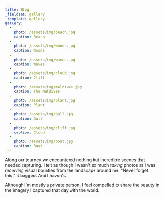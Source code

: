 ```yaml
---
title: Blog
_fieldset: gallery
_template: gallery
gallery:
  -
    photo: /assets/img/beach.jpg
    caption: Beach
  -
    photo: /assets/img/woods.jpg
    caption: Woods
  -
    photo: /assets/img/waves.jpg
    caption: Waves
  -
    photo: /assets/img/cloud.jpg
    caption: Cliff
  -
    photo: /assets/img/maldives.jpg
    caption: The Maldives
  -
    photo: /assets/img/plant.jpg
    caption: Plant
  -
    photo: /assets/img/gull.jpg
    caption: Gull
  -
    photo: /assets/img/cliff.jpg
    caption: Cloud
  -
    photo: /assets/img/boat.jpg
    caption: Boat
---
```


Along our journey we encountered nothing but incredible scenes that needed capturing.
I felt as though I wasn't so much *taking* photos as I was *receiving* visual bounties from the landscape around me.
"Never forget this," it begged. And I haven't.

Although I'm mostly a private person, I feel compelled to share the beauty in the imagery I captured that day with the world.
